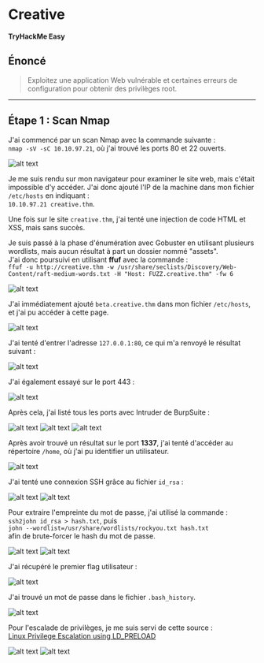 # Creative

**TryHackMe Easy**

## Énoncé

> Exploitez une application Web vulnérable et certaines erreurs de configuration pour obtenir des privilèges root.

---

## Étape 1 : Scan Nmap

J'ai commencé par un scan Nmap avec la commande suivante :  
`nmap -sV -sC 10.10.97.21`, où j'ai trouvé les ports 80 et 22 ouverts.

![alt text](image.png)

Je me suis rendu sur mon navigateur pour examiner le site web, mais c'était impossible d'y accéder. J'ai donc ajouté l'IP de la machine dans mon fichier `/etc/hosts` en indiquant :  
`10.10.97.21 creative.thm`.

Une fois sur le site `creative.thm`, j'ai tenté une injection de code HTML et XSS, mais sans succès.

Je suis passé à la phase d'énumération avec Gobuster en utilisant plusieurs wordlists, mais aucun résultat à part un dossier nommé "assets".  
J'ai donc poursuivi en utilisant **ffuf** avec la commande :  
`ffuf -u http://creative.thm -w /usr/share/seclists/Discovery/Web-Content/raft-medium-words.txt -H "Host: FUZZ.creative.thm" -fw 6`

![alt text](image-1.png)

J'ai immédiatement ajouté `beta.creative.thm` dans mon fichier `/etc/hosts`, et j'ai pu accéder à cette page.

![alt text](image-2.png)

J'ai tenté d'entrer l'adresse `127.0.0.1:80`, ce qui m'a renvoyé le résultat suivant :

![alt text](image-3.png)

J'ai également essayé sur le port 443 :

![alt text](image-4.png)

Après cela, j'ai listé tous les ports avec Intruder de BurpSuite :

![alt text](image-5.png)
![alt text](image-6.png)
![alt text](image-7.png)

Après avoir trouvé un résultat sur le port **1337**, j'ai tenté d'accéder au répertoire `/home`, où j'ai pu identifier un utilisateur.

![alt text](image-8.png)

J'ai tenté une connexion SSH grâce au fichier `id_rsa` :

![alt text](image-9.png)
![alt text](image-10.png)

Pour extraire l'empreinte du mot de passe, j'ai utilisé la commande :  
`ssh2john id_rsa > hash.txt`, puis  
`john --wordlist=/usr/share/wordlists/rockyou.txt hash.txt`  
afin de brute-forcer le hash du mot de passe.

![alt text](image-11.png)
![alt text](image-12.png)

J'ai récupéré le premier flag utilisateur :

![alt text](image-13.png)

J'ai trouvé un mot de passe dans le fichier `.bash_history`.

![alt text](image-14.png)

Pour l'escalade de privilèges, je me suis servi de cette source :  
[Linux Privilege Escalation using LD_PRELOAD](https://www.hackingarticles.in/linux-privilege-escalation-using-ld_preload/)

![alt text](image-15.png)
![alt text](image-16.png)
